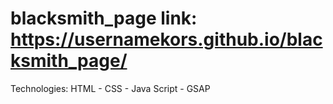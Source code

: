 # blacksmith_page link: https://usernamekors.github.io/blacksmith_page/

Technologies:
HTML - 
CSS - 
Java Script - 
GSAP
